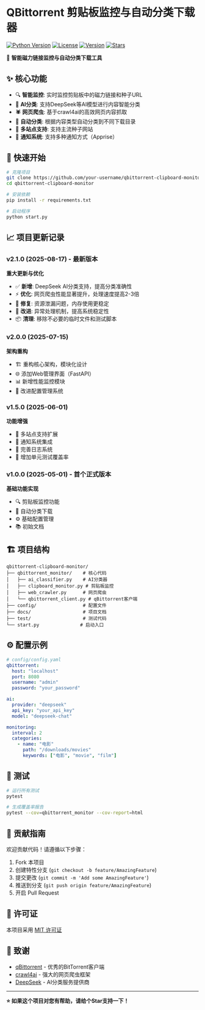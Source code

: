# QBittorrent 剪贴板监控与自动分类下载器

[![Python Version](https://img.shields.io/badge/python-3.9+-blue.svg)](https://python.org)
[![License](https://img.shields.io/badge/license-MIT-green.svg)](LICENSE)
[![Version](https://img.shields.io/badge/version-2.1.0-orange.svg)](pyproject.toml)
[![Stars](https://img.shields.io/github/stars/your-username/qbittorrent-clipboard-monitor?style=social)](https://github.com/your-username/qbittorrent-clipboard-monitor)

🚀 **智能磁力链接监控与自动分类下载工具**

## ✨ 核心功能

- 🔍 **智能监控**: 实时监控剪贴板中的磁力链接和种子URL
- 🧠 **AI分类**: 支持DeepSeek等AI模型进行内容智能分类
- 🕷️ **网页爬虫**: 基于crawl4ai的高效网页内容抓取
- 📂 **自动分类**: 根据内容类型自动分类到不同下载目录
- 🎯 **多站点支持**: 支持主流种子网站
- 🔔 **通知系统**: 支持多种通知方式（Apprise）

## 🚀 快速开始

```bash
# 克隆项目
git clone https://github.com/your-username/qbittorrent-clipboard-monitor.git
cd qbittorrent-clipboard-monitor

# 安装依赖
pip install -r requirements.txt

# 启动程序
python start.py
```

## 📈 项目更新记录

### v2.1.0 (2025-08-17) - 最新版本
**重大更新与优化**
- ✅ **新增**: DeepSeek AI分类支持，提高分类准确性
- ⚡ **优化**: 网页爬虫性能显著提升，处理速度提高2-3倍
- 🐛 **修复**: 资源泄漏问题，内存使用更稳定
- 🔧 **改进**: 异常处理机制，提高系统稳定性
- 📦 **清理**: 移除不必要的临时文件和测试脚本

### v2.0.0 (2025-07-15)
**架构重构**
- 🏗️ 重构核心架构，模块化设计
- 🌐 添加Web管理界面（FastAPI）
- 📊 新增性能监控模块
- 🔄 改进配置管理系统

### v1.5.0 (2025-06-01)
**功能增强**
- 🎯 多站点支持扩展
- 🔔 通知系统集成
- 📝 完善日志系统
- 🧪 增加单元测试覆盖率

### v1.0.0 (2025-05-01) - 首个正式版本
**基础功能实现**
- 🔍 剪贴板监控功能
- 📂 自动分类下载
- ⚙️ 基础配置管理
- 📚 初始文档

## 🏗️ 项目结构

```
qbittorrent-clipboard-monitor/
├── qbittorrent_monitor/    # 核心代码
│   ├── ai_classifier.py    # AI分类器
│   ├── clipboard_monitor.py # 剪贴板监控
│   ├── web_crawler.py      # 网页爬虫
│   └── qbittorrent_client.py # qBittorrent客户端
├── config/                 # 配置文件
├── docs/                   # 项目文档
├── test/                   # 测试代码
└── start.py               # 启动入口
```

## ⚙️ 配置示例

```yaml
# config/config.yaml
qbittorrent:
  host: "localhost"
  port: 8080
  username: "admin"
  password: "your_password"

ai:
  provider: "deepseek"
  api_key: "your_api_key"
  model: "deepseek-chat"

monitoring:
  interval: 2
  categories:
    - name: "电影"
      path: "/downloads/movies"
      keywords: ["电影", "movie", "film"]
```

## 🧪 测试

```bash
# 运行所有测试
pytest

# 生成覆盖率报告
pytest --cov=qbittorrent_monitor --cov-report=html
```

## 🤝 贡献指南

欢迎贡献代码！请遵循以下步骤：

1. Fork 本项目
2. 创建特性分支 (`git checkout -b feature/AmazingFeature`)
3. 提交更改 (`git commit -m 'Add some AmazingFeature'`)
4. 推送到分支 (`git push origin feature/AmazingFeature`)
5. 开启 Pull Request

## 📄 许可证

本项目采用 [MIT 许可证](LICENSE)

## 🙏 致谢

- [qBittorrent](https://www.qbittorrent.org/) - 优秀的BitTorrent客户端
- [crawl4ai](https://github.com/unclecode/crawl4ai) - 强大的网页爬虫框架
- [DeepSeek](https://www.deepseek.com/) - AI分类服务提供商

---

**⭐ 如果这个项目对您有帮助，请给个Star支持一下！**